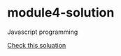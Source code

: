 # module4-solution
Javascript programming

<a href="https://sandunrmst.github.io/module4-solution/">Check this soluation</a>
